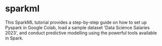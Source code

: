 # sparkml
This SparkML tutorial provides a step-by-step guide on how to set up Pyspark in Google Colab, load a sample dataset 'Data Science Salaries 2023', and conduct predictive modelling using the powerful tools available in Spark.

